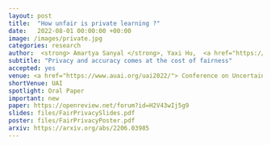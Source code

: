```yaml
---
layout: post
title:  "How unfair is private learning ?"
date:   2022-08-01 00:00:00 +00:00
image: /images/private.jpg
categories: research
author:  <strong> Amartya Sanyal </strong>, Yaxi Hu,  <a href="https://sml.inf.ethz.ch/group/fannyy/"> Fanny Yang</a>
subtitle: "Privacy and accuracy comes at the cost of fairness"
accepted: yes
venue: <a href="https://www.auai.org/uai2022/"> Conference on Uncertainty in Artificial Intelligence (UAI) </a>
shortVenue: UAI
spotlight: Oral Paper
important: new
paper: https://openreview.net/forum?id=H2V43wIj5g9
slides: files/FairPrivacySlides.pdf
poster: files/FairPrivacyPoster.pdf
arxiv: https://arxiv.org/abs/2206.03985
---
```

